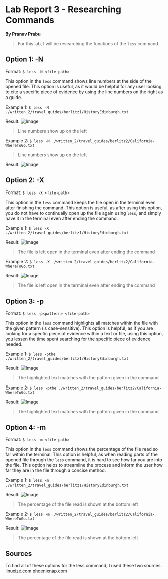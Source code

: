 # Lab Report 3 - Researching Commands

**By Pranav Prabu**

> For this lab, I will be researching the functions of the `less` command.

## Option 1: -N

Format:
`$ less -N <file-path>`

This option in the `less` command shows line numbers at the side of the opened file. This option is useful, as it would be helpful for any user looking to cite a specific piece of evidence by using the line numbers on the right as a guide.

Example 1:
`$ less -N ./written_2/travel_guides/berlitz1/HistoryEdinburgh.txt`

Result:
![Image](-N_Result1.png)

> Line numbers show up on the left

Example 2:
`$ less -N ./written_2/travel_guides/berlitz2/California-WhereToGo.txt`

> Line numbers show up on the left

Result:
![Image](-N_Result2.png)

## Option 2: -X

Format:
`$ less -X <file-path>`

This option in the `less` command keeps the file open in the terminal even after finishing the command. This option is useful, as after using this option, you do not have to continually open up the file again using `less`, and simply have it in the terminal even after ending the command.

Example 1:
`$ less -X ./written_2/travel_guides/berlitz1/HistoryEdinburgh.txt`

Result:
![Image](-X_Result1.png)

> The file is left open in the terminal even after ending the command

Example 2:
`$ less -X ./written_2/travel_guides/berlitz2/California-WhereToGo.txt`

Result:
![Image](-X_Result2.png)

> The file is left open in the terminal even after ending the command

## Option 3: -p

Format:
`$ less -p<pattern> <file-path>`

This option in the `less` command highlights all matches within the file with the given pattern (is case-sensitive). This option is helpful, as if you are looking for a specfic piece of evidence within a text or file, using this option, you lessen the time spent searching for the specific piece of evidence needed.

Example 1:
`$ less -pthe ./written_2/travel_guides/berlitz1/HistoryEdinburgh.txt`

Result:
![Image](-p_Result1.png)

> The highlighted text matches with the pattern given in the command

Example 2:
`$ less -pthe ./written_2/travel_guides/berlitz2/California-WhereToGo.txt`

Result:
![Image](-p_Result2.png)

> The highlighted text matches with the pattern given in the command

## Option 4: -m

Format:
`$ less -m <file-path>`

This option in the `less` command shows the percentage of the file read so far within the terminal. This option is helpful, as when reading parts of the opened file through the `less` command, it is hard to see how far you are into the file. This option helps to streamline the process and inform the user how far they are in the file through a concise method.

Example 1:
`$ less -m ./written_2/travel_guides/berlitz1/HistoryEdinburgh.txt`

Result:
![Image](-m_Result1.png)

> The percentage of the file read is shown at the bottom left

Example 2:
`$ less -m ./written_2/travel_guides/berlitz2/California-WhereToGo.txt`

Result:
![Image](-m_Result1.png)

> The percentage of the file read is shown at the bottom left

## Sources
To find all of these options for the less command, I used these two sources.
[linuxize.com](https://linuxize.com/post/less-command-in-linux/)
[phoenixnap.com](https://phoenixnap.com/kb/less-command-in-linux#ftoc-heading-4)
